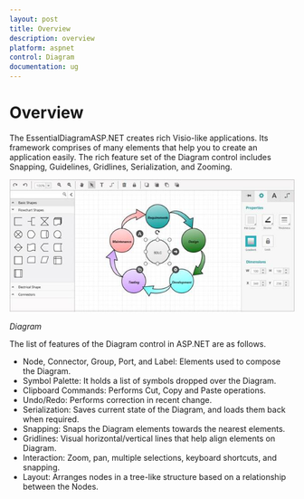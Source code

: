 ```yaml
---
layout: post
title: Overview
description: overview
platform: aspnet
control: Diagram
documentation: ug
---
```


# Overview

The EssentialDiagramASP.NET creates rich Visio-like applications. Its framework comprises of many elements that help you to create an application easily. The rich feature set of the Diagram control includes Snapping, Guidelines, Gridlines, Serialization, and Zooming.



 ![](Overview_images/Overview_img1.png) 

 _Diagram_

The list of features of the Diagram control in ASP.NET are as follows.

* Node, Connector, Group, Port, and Label: Elements used to compose the Diagram.
* Symbol Palette: It holds a list of symbols dropped over the Diagram.
* Clipboard Commands: Performs Cut, Copy and Paste operations.
* Undo/Redo: Performs correction in recent change.
* Serialization: Saves current state of the Diagram, and loads them back when required.
* Snapping: Snaps the Diagram elements towards the nearest elements.
* Gridlines: Visual horizontal/vertical lines that help align elements on Diagram.
* Interaction: Zoom, pan, multiple selections, keyboard shortcuts, and snapping.
* Layout: Arranges nodes in a tree-like structure based on a relationship between the Nodes.
